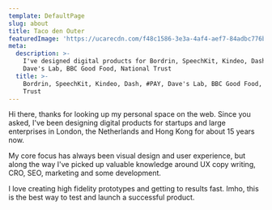 ```yaml
---
template: DefaultPage
slug: about
title: Taco den Outer
featuredImage: 'https://ucarecdn.com/f48c1586-3e3a-4af4-aef7-84adbc776b52/'
meta:
  description: >-
    I've designed digital products for Bordrin, SpeechKit, Kindeo, Dash, #PAY,
    Dave's Lab, BBC Good Food, National Trust
  title: >-
    Bordrin, SpeechKit, Kindeo, Dash, #PAY, Dave's Lab, BBC Good Food, National
    Trust
---
```

Hi there, thanks for looking up my personal space on the web. Since you asked, I've been designing digital products for startups and large enterprises in London, the Netherlands and Hong Kong for about 15 years now.

My core focus has always been visual design and user experience, but along the way I've picked up valuable knowledge around UX copy writing, CRO, SEO, marketing and some development.

I love creating high fidelity prototypes and getting to results fast. Imho, this is the best way to test and launch a successful product.



